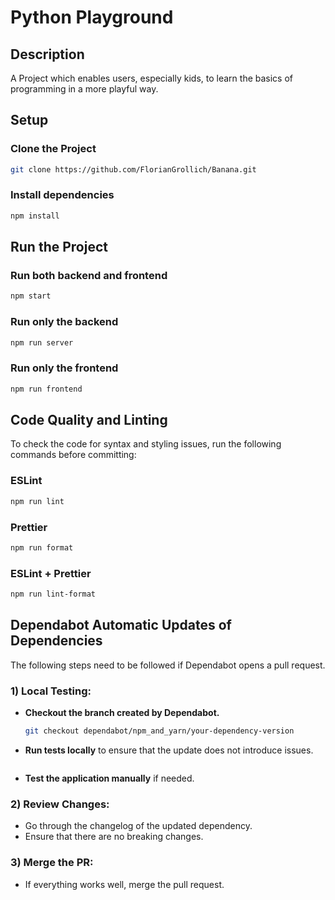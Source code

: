 # Python Playground

## Description
A Project which enables users, especially kids, to learn the basics of programming in a more playful way.

## Setup
### Clone the Project
``` bash
git clone https://github.com/FlorianGrollich/Banana.git
```

### Install dependencies
``` bash
npm install
````

## Run the Project
### Run both backend and frontend
``` bash
npm start
````

### Run only the backend
``` bash
npm run server
````

### Run only the frontend
``` bash
npm run frontend
````

## Code Quality and Linting
To check the code for syntax and styling issues, run the following commands before committing:

### ESLint
```bash
npm run lint
```

### Prettier
```bash
npm run format
```

### ESLint + Prettier
```bash
npm run lint-format
```

## Dependabot Automatic Updates of Dependencies

The following steps need to be followed if Dependabot opens a pull request.

### 1) Local Testing:

- **Checkout the branch created by Dependabot.**
  ```bash
  git checkout dependabot/npm_and_yarn/your-dependency-version
  ```

- **Run tests locally** to ensure that the update does not introduce issues.
  ```bash
  ```

- **Test the application manually** if needed.

### 2) Review Changes:

- Go through the changelog of the updated dependency.
- Ensure that there are no breaking changes.

### 3) Merge the PR:

- If everything works well, merge the pull request.

